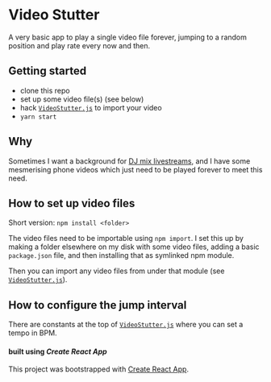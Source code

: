 
# Video Stutter

A very basic app to play a single video file forever, jumping to a random position and play rate every now and then. 

## Getting started

- clone this repo
- set up some video file(s) (see below)
- hack [`VideoStutter.js`](src/components/VideoStutter.js) to import your video
- `yarn start`

## Why

Sometimes I want a background for [DJ mix livestreams](https://www.youtube.com/user/haszaritube), and I have some mesmerising phone videos which just need to be played forever to meet this need.

## How to set up video files 

Short version: `npm install <folder>`

The video files need to be importable using `npm import`. I set this up by making a folder elsewhere on my disk with some video files, adding a basic `package.json` file, and then installing that as symlinked npm module.

Then you can import any video files from under that module (see [`VideoStutter.js`](src/components/VideoStutter.js)).

## How to configure the jump interval

There are constants at the top of [`VideoStutter.js`](src/components/VideoStutter.js) where you can set a tempo in BPM. 

#### built using _Create React App_

This project was bootstrapped with [Create React App](https://github.com/facebook/create-react-app).


